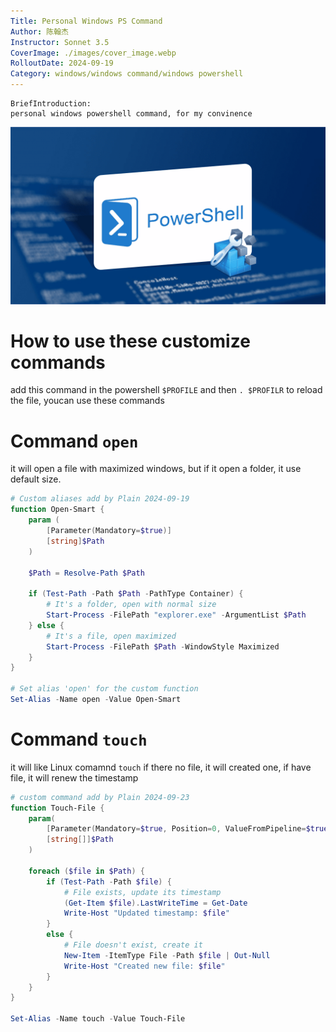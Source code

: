 ```yaml
---
Title: Personal Windows PS Command
Author: 陈翰杰
Instructor: Sonnet 3.5
CoverImage: ./images/cover_image.webp
RolloutDate: 2024-09-19
Category: windows/windows command/windows powershell
---
```


```
BriefIntroduction: 
personal windows powershell command, for my convinence
```

<!-- split -->

![cover](./images/cover_image.webp)

# How to use these customize commands

add this command in the powershell `$PROFILE` and then `. $PROFILR` to reload the file, youcan use these commands

# Command `open`

it will open a file with maximized windows, but if it open a folder, it use default size.

```powershell
# Custom aliases add by Plain 2024-09-19
function Open-Smart {
    param (
        [Parameter(Mandatory=$true)]
        [string]$Path
    )

    $Path = Resolve-Path $Path

    if (Test-Path -Path $Path -PathType Container) {
        # It's a folder, open with normal size
        Start-Process -FilePath "explorer.exe" -ArgumentList $Path
    } else {
        # It's a file, open maximized
        Start-Process -FilePath $Path -WindowStyle Maximized
    }
}

# Set alias 'open' for the custom function
Set-Alias -Name open -Value Open-Smart
```

# Command `touch`

it will like Linux comamnd `touch` if there no file, it will created one, if have file, it will renew the timestamp

```powershell
# custom command add by Plain 2024-09-23
function Touch-File {
    param(
        [Parameter(Mandatory=$true, Position=0, ValueFromPipeline=$true)]
        [string[]]$Path
    )

    foreach ($file in $Path) {
        if (Test-Path -Path $file) {
            # File exists, update its timestamp
            (Get-Item $file).LastWriteTime = Get-Date
            Write-Host "Updated timestamp: $file"
        }
        else {
            # File doesn't exist, create it
            New-Item -ItemType File -Path $file | Out-Null
            Write-Host "Created new file: $file"
        }
    }
}

Set-Alias -Name touch -Value Touch-File
```

